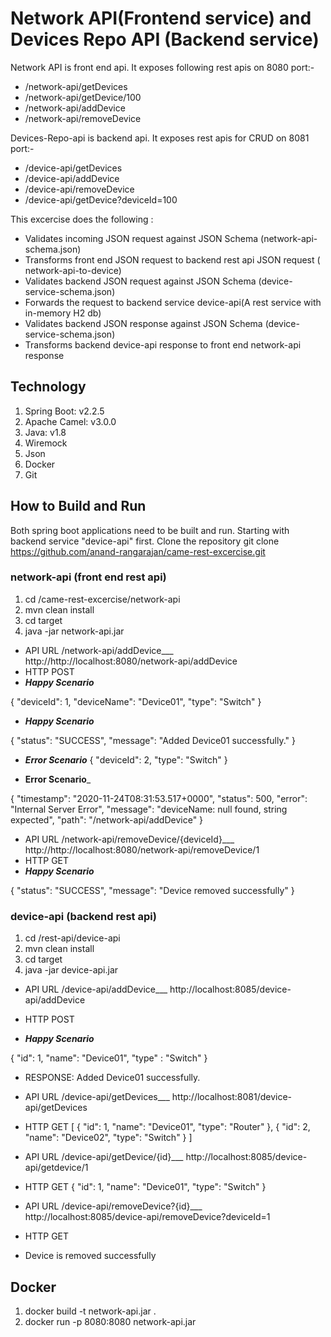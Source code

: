 # Network API(Frontend service) and Devices Repo API (Backend service)
Network API is front end api. It exposes following rest apis on 8080 port:-
* /network-api/getDevices
* /network-api/getDevice/100
* /network-api/addDevice
* /network-api/removeDevice

Devices-Repo-api is backend api. It exposes rest apis for CRUD on 8081 port:-
* /device-api/getDevices
* /device-api/addDevice
* /device-api/removeDevice
* /device-api/getDevice?deviceId=100

This excercise does the following :
* Validates incoming JSON request against JSON Schema (network-api-schema.json)
* Transforms front end JSON request to backend rest api JSON request ( network-api-to-device)
* Validates backend JSON request against JSON Schema (device-service-schema.json)
* Forwards the request to backend service device-api(A rest service with in-memory H2 db)
* Validates backend JSON response against JSON Schema (device-service-schema.json)
* Transforms backend device-api response to front end network-api response

## Technology ##
1. Spring Boot: v2.2.5
2. Apache Camel: v3.0.0
3. Java: v1.8
4. Wiremock
5. Json
6. Docker
7. Git

## How to Build and Run ##
Both spring boot applications need to be built and run. Starting with backend service "device-api" first.
Clone the repository
git clone https://github.com/anand-rangarajan/came-rest-excercise.git

### network-api (front end rest api) ###

1. cd <repo-path>/came-rest-excercise/network-api
2. mvn clean install
3. cd target
4. java -jar network-api.jar

* API URL /network-api/addDevice___ http://http://localhost:8080/network-api/addDevice
* HTTP POST
* ___Happy Scenario___

{
        "deviceId": 1,
        "deviceName": "Device01",
        "type": "Switch"
    }
    
* ___Happy Scenario___

{
    "status": "SUCCESS",
    "message": "Added Device01 successfully."
}

* ___Error Scenario___
{
        "deviceId": 2,
        "type": "Switch"
    }
    
* __Error Scenario___

{
    "timestamp": "2020-11-24T08:31:53.517+0000",
    "status": 500,
    "error": "Internal Server Error",
    "message": "deviceName: null found, string expected",
    "path": "/network-api/addDevice"
}

* API URL /network-api/removeDevice/{deviceId}___ http://http://localhost:8080/network-api/removeDevice/1
* HTTP GET
* ___Happy Scenario___

{
    "status": "SUCCESS",
    "message": "Device removed successfully"
}

### device-api (backend rest api) ###

1. cd <repo-path>/rest-api/device-api
2. mvn clean install
3. cd target
4. java -jar device-api.jar
  
* API URL /device-api/addDevice___ http://localhost:8085/device-api/addDevice

* HTTP POST
* ___Happy Scenario___

{
    "id": 1,
    "name": "Device01",
     "type" : "Switch"
}

* RESPONSE:  Added Device01 successfully.


* API URL /device-api/getDevices___ http://localhost:8081/device-api/getDevices
* HTTP GET
[
    {
        "id": 1,
        "name": "Device01",
        "type": "Router"
    },
    {
        "id": 2,
        "name": "Device02",
        "type": "Switch"
    }
]

* API URL /device-api/getDevice/{id}___ http://localhost:8085/device-api/getdevice/1
* HTTP GET
{
    "id": 1,
    "name": "Device01",
    "type": "Switch"
}

* API URL /device-api/removeDevice?{id}___ http://localhost:8085/device-api/removeDevice?deviceId=1
* HTTP GET
* Device is removed successfully

## Docker ##
1. docker build -t network-api.jar .
2. docker run -p 8080:8080 network-api.jar